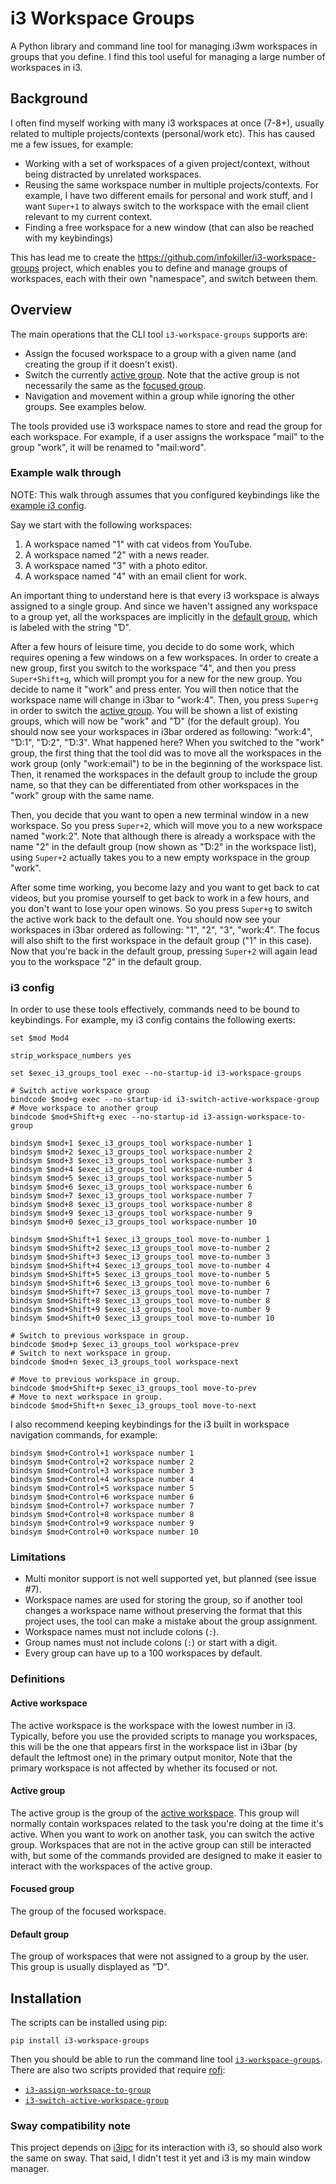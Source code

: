 # i3 Workspace Groups

A Python library and command line tool for managing i3wm workspaces in groups
that you define.
I find this tool useful for managing a large number of workspaces in i3.

## Background

I often find myself working with many i3 workspaces at once (7-8+), usually
related to multiple projects/contexts (personal/work etc). This has caused me a
few issues, for example:

- Working with a set of workspaces of a given project/context, without being
  distracted by unrelated workspaces.
- Reusing the same workspace number in multiple projects/contexts. For example,
  I have two different emails for personal and work stuff, and I want `Super+1`
  to always switch to the workspace with the email client relevant to my current
  context.
- Finding a free workspace for a new window (that can also be reached with my
  keybindings)

This has lead me to create the https://github.com/infokiller/i3-workspace-groups
project, which enables you to define and manage groups of workspaces, each with
their own "namespace", and switch between them.

## Overview

The main operations that the CLI tool `i3-workspace-groups` supports are:

- Assign the focused workspace to a group with a given name (and creating the
  group if it doesn't exist).
- Switch the currently [active group](#active-group). Note that the active
  group is not necessarily the same as the [focused group](#focused-group).
- Navigation and movement within a group while ignoring the other groups. See
  examples below.

The tools provided use i3 workspace names to store and read the group for each
workspace. For example, if a user assigns the workspace "mail" to the group
"work", it will be renamed to "mail:word".

### Example walk through

NOTE: This walk through assumes that you configured keybindings like the
[example i3 config](#i3-config).

Say we start with the following workspaces:

1. A workspace named "1" with cat videos from YouTube.
2. A workspace named "2" with a news reader.
2. A workspace named "3" with a photo editor.
2. A workspace named "4" with an email client for work.

An important thing to understand here is that every i3 workspace is always
assigned to a single group. And since we haven't assigned any workspace to a
group yet, all the workspaces are implicitly in the
[default group](#default-group), which is labeled with the string "Ɗ".

After a few hours of leisure time, you decide to do some work, which requires
opening a few windows on a few workspaces. In order to create a new group, first
you switch to the workspace "4", and then you press `Super+Shift+g`, which will
prompt you for a new for the new group. You decide to name it "work" and press
enter. You will then notice that the workspace name will change in i3bar to
"work:4".
Then, you press `Super+g` in order to switch the [active
group](#active-group). You will be shown a list of existing groups, which will
now be "work" and "Ɗ" (for the default group).
You should now see your workspaces in i3bar ordered as following:
"work:4", "Ɗ:1", "Ɗ:2", "Ɗ:3".
What happened here?
When you switched to the "work" group, the first thing that the tool did was to
move all the workspaces in the work group (only "work:email") to be in the
beginning of the workspace list. Then, it renamed the workspaces in the default
group to include the group name, so that they can be
differentiated from other workspaces in the "work" group with the same name.

Then, you decide that you want to open a new terminal window in a new workspace.
So you press `Super+2`, which will move you to a new workspace named "work:2".
Note that although there is already a workspace with the name "2" in the default
group (now shown as "Ɗ:2" in the workspace list), using `Super+2` actually takes
you to a new empty workspace in the group "work".

After some time working, you become lazy and you want to get back to cat videos,
but you promise yourself to get back to work in a few hours, and you don't want
to lose your open winows. So you press `Super+g` to switch the active work back
to the default one. You should now see your workspaces in i3bar ordered as
following: "1", "2", "3", "work:4". The focus will also shift to the first
workspace in the default group ("1" in this case).
Now that you're back in the default group, pressing `Super+2` will again lead
you to the workspace "2" in the default group.

### i3 config

In order to use these tools effectively, commands need to be bound to
keybindings. For example, my i3 config contains the following exerts:

```
set $mod Mod4

strip_workspace_numbers yes

set $exec_i3_groups_tool exec --no-startup-id i3-workspace-groups

# Switch active workspace group
bindcode $mod+g exec --no-startup-id i3-switch-active-workspace-group
# Move workspace to another group
bindcode $mod+Shift+g exec --no-startup-id i3-assign-workspace-to-group

bindsym $mod+1 $exec_i3_groups_tool workspace-number 1
bindsym $mod+2 $exec_i3_groups_tool workspace-number 2
bindsym $mod+3 $exec_i3_groups_tool workspace-number 3
bindsym $mod+4 $exec_i3_groups_tool workspace-number 4
bindsym $mod+5 $exec_i3_groups_tool workspace-number 5
bindsym $mod+6 $exec_i3_groups_tool workspace-number 6
bindsym $mod+7 $exec_i3_groups_tool workspace-number 7
bindsym $mod+8 $exec_i3_groups_tool workspace-number 8
bindsym $mod+9 $exec_i3_groups_tool workspace-number 9
bindsym $mod+0 $exec_i3_groups_tool workspace-number 10

bindsym $mod+Shift+1 $exec_i3_groups_tool move-to-number 1
bindsym $mod+Shift+2 $exec_i3_groups_tool move-to-number 2
bindsym $mod+Shift+3 $exec_i3_groups_tool move-to-number 3
bindsym $mod+Shift+4 $exec_i3_groups_tool move-to-number 4
bindsym $mod+Shift+5 $exec_i3_groups_tool move-to-number 5
bindsym $mod+Shift+6 $exec_i3_groups_tool move-to-number 6
bindsym $mod+Shift+7 $exec_i3_groups_tool move-to-number 7
bindsym $mod+Shift+8 $exec_i3_groups_tool move-to-number 8
bindsym $mod+Shift+9 $exec_i3_groups_tool move-to-number 9
bindsym $mod+Shift+0 $exec_i3_groups_tool move-to-number 10

# Switch to previous workspace in group.
bindcode $mod+p $exec_i3_groups_tool workspace-prev
# Switch to next workspace in group.
bindcode $mod+n $exec_i3_groups_tool workspace-next

# Move to previous workspace in group.
bindcode $mod+Shift+p $exec_i3_groups_tool move-to-prev
# Move to next workspace in group.
bindcode $mod+Shift+n $exec_i3_groups_tool move-to-next
```

I also recommend keeping keybindings for the i3 built in workspace navigation
commands, for example:

```
bindsym $mod+Control+1 workspace number 1
bindsym $mod+Control+2 workspace number 2
bindsym $mod+Control+3 workspace number 3
bindsym $mod+Control+4 workspace number 4
bindsym $mod+Control+5 workspace number 5
bindsym $mod+Control+6 workspace number 6
bindsym $mod+Control+7 workspace number 7
bindsym $mod+Control+8 workspace number 8
bindsym $mod+Control+9 workspace number 9
bindsym $mod+Control+0 workspace number 10
```

### Limitations

- Multi monitor support is not well supported yet, but planned (see issue #7).
- Workspace names are used for storing the group, so if another tool changes a
  workspace name without preserving the format that this project uses, the tool
  can make a mistake about the group assignment.
- Workspace names must not include colons (`:`).
- Group names must not include colons (`:`) or start with a digit.
- Every group can have up to a 100 workspaces by default.

### Definitions

#### Active workspace

The active workspace is the workspace with the lowest number in i3. Typically,
before you use the provided scripts to manage you workspaces, this will be the
one that appears first in the workspace list in i3bar (by default the leftmost
one) in the primary output monitor,
Note that the primary workspace is not affected by whether its focused or not.

#### Active group

The active group is the group of the [active workspace](#active-workspace).
This group will normally contain workspaces related to the task you're doing at
the time it's active. When you want to work on another task, you can switch the
active group.
Workspaces that are not in the active group can still be interacted with, but
some of the commands provided are designed to make it easier to interact with
the workspaces of the active group.

#### Focused group

The group of the focused workspace.

#### Default group

The group of workspaces that were not assigned to a group by the user. This
group is usually displayed as "Ɗ".

## Installation

The scripts can be installed using pip:

```shell
pip install i3-workspace-groups
```

Then you should be able to run the command line tool [`i3-workspace-groups`](scripts/i3-workspace-groups).
There are also two scripts provided that require [rofi](https://github.com/DaveDavenport/rofi):
- [`i3-assign-workspace-to-group`](scripts/i3-assign-workspace-to-group)
- [`i3-switch-active-workspace-group`](scripts/i3-switch-active-workspace-group)

### Sway compatibility note

This project depends on [i3ipc](https://github.com/acrisci/i3ipc-python) for its
interaction with i3, so should also work the same on sway. That said, I didn't
test it yet and i3 is my main window manager.
